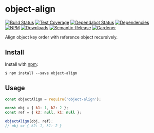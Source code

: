 # object-align

[![Build Status](https://circleci.com/gh/blackflux/object-align.png?style=shield)](https://circleci.com/gh/blackflux/object-align)
[![Test Coverage](https://img.shields.io/coveralls/blackflux/object-align/master.svg)](https://coveralls.io/github/blackflux/object-align?branch=master)
[![Dependabot Status](https://api.dependabot.com/badges/status?host=github&repo=blackflux/object-align)](https://dependabot.com)
[![Dependencies](https://david-dm.org/blackflux/object-align/status.svg)](https://david-dm.org/blackflux/object-align)
[![NPM](https://img.shields.io/npm/v/object-align.svg)](https://www.npmjs.com/package/object-align)
[![Downloads](https://img.shields.io/npm/dt/object-align.svg)](https://www.npmjs.com/package/object-align)
[![Semantic-Release](https://github.com/blackflux/js-gardener/blob/master/assets/icons/semver.svg)](https://github.com/semantic-release/semantic-release)
[![Gardener](https://github.com/blackflux/js-gardener/blob/master/assets/badge.svg)](https://github.com/blackflux/js-gardener)

Align object key order with reference object recursively.

## Install

Install with [npm](https://www.npmjs.com/):

    $ npm install --save object-align

## Usage

<!-- eslint-disable-next-line import/no-unresolved, import/no-extraneous-dependencies -->
```js
const objectAlign = require('object-align');

const obj = { k1: 1, k2: 2 };
const ref = { k2: null, k1: null };

objectAlign(obj, ref);
// obj => { k2: 1, k1: 2 }
```
